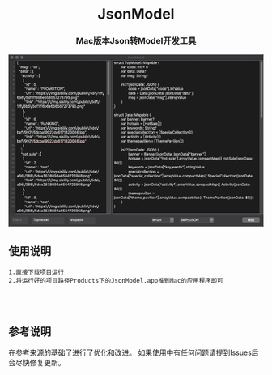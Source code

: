 # <center> JsonModel
### <center>Mac版本Json转Model开发工具

![](https://raw.githubusercontent.com/iOShuyang/Book-Save-PhotoAlbum/master/JsonModel.png)


## 使用说明

```
1.直接下载项目运行
2.将运行好的项目路径Products下的JsonModel.app推到Mac的应用程序即可
```

<br>
<br>


## 参考说明
在[参考来源](https://github.com/iosyaowei/JSONConverter)的基础了进行了优化和改进。
如果使用中有任何问题请提到Issues后会尽快修复更新。
